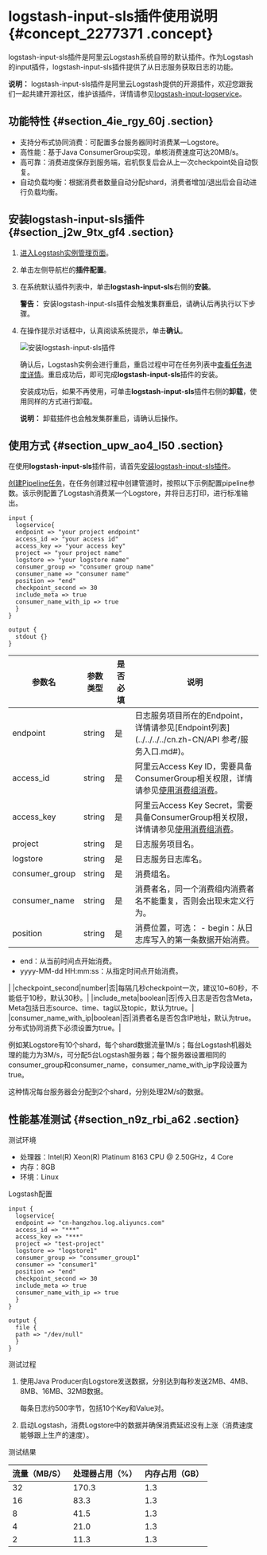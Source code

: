 # logstash-input-sls插件使用说明 {#concept_2277371 .concept}

logstash-input-sls插件是阿里云Logstash系统自带的默认插件。作为Logstash的input插件，logstash-input-sls插件提供了从日志服务获取日志的功能。

**说明：** logstash-input-sls插件是阿里云Logstash提供的开源插件，欢迎您跟我们一起共建开源社区，维护该插件，详情请参见[logstash-input-logservice](https://github.com/aliyun/logstash-input-logservice/blob/master/README.md)。

## 功能特性 {#section_4ie_rgy_60j .section}

-   支持分布式协同消费：可配置多台服务器同时消费某一Logstore。
-   高性能：基于Java ConsumerGroup实现，单核消费速度可达20MB/s。
-   高可靠：消费进度保存到服务端，宕机恢复后会从上一次checkpoint处自动恢复。
-   自动负载均衡：根据消费者数量自动分配shard，消费者增加/退出后会自动进行负载均衡。

## 安装logstash-input-sls插件 {#section_j2w_9tx_gf4 .section}

1.  [进入Logstash实例管理页面](cn.zh-CN/Logstash服务/Logstash实例管理/实例管理.md#section_mt6_okl_tiw)。
2.  单击左侧导航栏的**插件配置**。
3.  在系统默认插件列表中，单击**logstash-input-sls**右侧的**安装**。

    **警告：** 安装logstash-input-sls插件会触发集群重启，请确认后再执行以下步骤。

4.  在操作提示对话框中，认真阅读系统提示，单击**确认**。

    ![安装logstash-input-sls插件](http://static-aliyun-doc.oss-cn-hangzhou.aliyuncs.com/assets/img/1805959/156888634361264_zh-CN.png)

    确认后，Logstash实例会进行重启，重启过程中可在任务列表中[查看任务进度详情](cn.zh-CN/Logstash服务/Logstash实例管理/实例管理.md#section_npm_fg7_6jr)。重启成功后，即可完成**logstash-input-sls**插件的安装。

    安装成功后，如果不再使用，可单击**logstash-input-sls**插件右侧的**卸载**，使用同样的方式进行卸载。

    **说明：** 卸载插件也会触发集群重启，请确认后操作。


## 使用方式 {#section_upw_ao4_l50 .section}

在使用**logstash-input-sls**插件前，请首先[安装logstash-input-sls插件](#section_j2w_9tx_gf4)。

[创建Pipeline任务](cn.zh-CN/Logstash服务/快速入门/创建Pipeline任务.md#)，在任务创建过程中创建管道时，按照以下示例配置pipeline参数。该示例配置了Logstash消费某一个Logstore，并将日志打印，进行标准输出。

``` {#codeblock_qew_1lt_a9d}
input {
  logservice{
  endpoint => "your project endpoint"
  access_id => "your access id"
  access_key => "your access key"
  project => "your project name"
  logstore => "your logstore name"
  consumer_group => "consumer group name"
  consumer_name => "consumer name"
  position => "end"
  checkpoint_second => 30
  include_meta => true
  consumer_name_with_ip => true
  }
}

output {
  stdout {}
}
```

|参数名|参数类型|是否必填|说明|
|---|----|----|--|
|endpoint|string|是|日志服务项目所在的Endpoint，详情请参见[Endpoint列表](../../../../cn.zh-CN/API 参考/服务入口.md#)。|
|access\_id|string|是|阿里云Access Key ID，需要具备ConsumerGroup相关权限，详情请参见[使用消费组消费](../../../../cn.zh-CN/实时消费/消费组消费/通过消费组消费日志.md#)。|
|access\_key|string|是|阿里云Access Key Secret，需要具备ConsumerGroup相关权限，详情请参见[使用消费组消费](../../../../cn.zh-CN/实时消费/消费组消费/通过消费组消费日志.md#)。|
|project|string|是|日志服务项目名。|
|logstore|string|是|日志服务日志库名。|
|consumer\_group|string|是|消费组名。|
|consumer\_name|string|是|消费者名，同一个消费组内消费者名不能重复，否则会出现未定义行为。|
|position|string|是|消费位置，可选： -   begin：从日志库写入的第一条数据开始消费。
-   end：从当前时间点开始消费。
-   yyyy-MM-dd HH:mm:ss：从指定时间点开始消费。

 |
|checkpoint\_second|number|否|每隔几秒checkpoint一次，建议10~60秒，不能低于10秒，默认30秒。|
|include\_meta|boolean|否|传入日志是否包含Meta，Meta包括日志source、time、tag以及topic，默认为true。|
|consumer\_name\_with\_ip|boolean|否|消费者名是否包含IP地址，默认为true。分布式协同消费下必须设置为true。|

例如某Logstore有10个shard，每个shard数据流量1M/s；每台Logstash机器处理的能力为3M/s，可分配5台Logstash服务器；每个服务器设置相同的consumer\_group和consumer\_name，consumer\_name\_with\_ip字段设置为true。

这种情况每台服务器会分配到2个shard，分别处理2M/s的数据。

## 性能基准测试 {#section_n9z_rbi_a62 .section}

测试环境

-   处理器：Intel\(R\) Xeon\(R\) Platinum 8163 CPU @ 2.50GHz，4 Core
-   内存：8GB
-   环境：Linux

Logstash配置

``` {#codeblock_myc_dkt_1vt}
input {
  logservice{
  endpoint => "cn-hangzhou.log.aliyuncs.com"
  access_id => "***"
  access_key => "***"
  project => "test-project"
  logstore => "logstore1"
  consumer_group => "consumer_group1"
  consumer => "consumer1"
  position => "end"
  checkpoint_second => 30
  include_meta => true
  consumer_name_with_ip => true
  }
}

output {
  file {
  path => "/dev/null"
  }
}
```

测试过程

1.  使用Java Producer向Logstore发送数据，分别达到每秒发送2MB、4MB、8MB、16MB、32MB数据。

    每条日志约500字节，包括10个Key和Value对。

2.  启动Logstash，消费Logstore中的数据并确保消费延迟没有上涨（消费速度能够跟上生产的速度）。

测试结果

|流量（MB/S）|处理器占用（%）|内存占用（GB）|
|--------|--------|--------|
|32|170.3|1.3|
|16|83.3|1.3|
|8|41.5|1.3|
|4|21.0|1.3|
|2|11.3|1.3|

